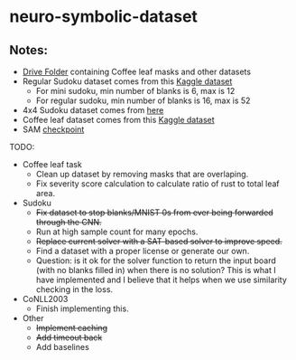 # neuro-symbolic-dataset

## Notes:
- [Drive Folder](https://drive.google.com/drive/folders/1e_Gm-ZNdAPsc64K1c5cQadUU7oaZqtOw?usp=sharing) containing Coffee leaf masks and other datasets
- Regular Sudoku dataset comes from this [Kaggle dataset](https://www.kaggle.com/datasets/bryanpark/sudoku?resource=download)
  * For mini sudoku, min number of blanks is 6, max is 12
  * For regular sudoku, min number of blanks is 16, max is 52
- 4x4 Sudoku dataset comes from [here](https://github.com/Black-Phoenix/4x4-Sudoku-Dataset)
- Coffee leaf dataset comes from this [Kaggle dataset](https://www.kaggle.com/datasets/alvarole/coffee-leaves-disease)
- SAM [checkpoint](https://dl.fbaipublicfiles.com/segment_anything/sam_vit_h_4b8939.pth)

TODO:
- Coffee leaf task
  * Clean up dataset by removing masks that are overlaping.
  * Fix severity score calculation to calculate ratio of rust to total leaf area.
- Sudoku
  * ~~Fix dataset to stop blanks/MNIST 0s from ever being forwarded through the CNN.~~
  * Run at high sample count for many epochs.
  * ~~Replace current solver with a SAT-based solver to improve speed.~~
  * Find a dataset with a proper license or generate our own.
  * Question: is it ok for the solver function to return the input board (with no blanks filled in) when there is no solution? This is what I have implemented and I believe that it helps when we use similarity checking in the loss.
- CoNLL2003
  * Finish implementing this.
- Other
  * ~~Implement caching~~
  * ~~Add timeout back~~
  * Add baselines
